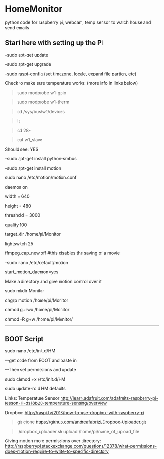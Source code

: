 HomeMonitor
===========
python code for raspberry pi, webcam, temp sensor to watch house and send emails

Start here with setting up the Pi
---------------------------------
-sudo apt-get update

-sudo apt-get upgrade

-sudo raspi-config  (set timezone, locale, expand file partion, etc)

Check to make sure temperature works:  (more info in links below)

>sudo modprobe w1-gpio

>sudo modprobe w1-therm

>cd /sys/bus/w1/devices

>ls

>cd 28- <tab>

>cat w1_slave

Should see: YES


-sudo apt-get install python-smbus

-sudo apt-get install motion

sudo nano /etc/motion/motion.conf

daemon on

width = 640

height = 480

threshold = 3000

quality 100

target_dir /home/pi/Monitor

lightswitch 25

ffmpeg_cap_new off   #this disables the saving of a movie

-sudo nano /etc/default/motion

start_motion_daemon=yes


Make a directory and give motion control over it:

sudo mkdir Monitor

chgrp motion /home/pi/Monitor

chmod g+rwx /home/pi/Monitor

chmod -R g+w /home/pi/Monitor/


-----------
BOOT Script
-----------
sudo nano /etc/init.d/HM

--get code from BOOT and paste in

--Then set permissions and update

sudo chmod +x /etc/init.d/HM

sudo update-rc.d HM defaults



Links:
Temperature Sensor
http://learn.adafruit.com/adafruits-raspberry-pi-lesson-11-ds18b20-temperature-sensing/overview

Dropbox:
http://raspi.tv/2013/how-to-use-dropbox-with-raspberry-pi
>git clone https://github.com/andreafabrizi/Dropbox-Uploader.git

>./dropbox_uploader.sh upload /home/pi/name_of_upload_file

Giving motion more permissions over directory:
http://raspberrypi.stackexchange.com/questions/12378/what-permissions-does-motion-require-to-write-to-specific-directory
